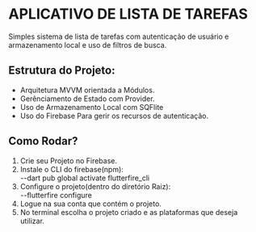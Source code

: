 # APLICATIVO DE LISTA DE TAREFAS 
Simples sistema de lista de tarefas com autenticação de usuário e armazenamento local e uso de filtros de busca.

## Estrutura do Projeto:
- Arquitetura MVVM orientada a Módulos.
- Gerênciamento de Estado com Provider.
- Uso de Armazenamento Local com SQFlite
- Uso do Firebase Para gerir os recursos de autenticação.

## Como Rodar?
1. Crie seu Projeto no Firebase.
2. Instale o CLI do firebase(npm): </br>
 --dart pub global activate flutterfire_cli
3. Configure o projeto(dentro do diretório Raiz): </br>
 --flutterfire configure
4. Logue na sua conta que contém o projeto.
5. No terminal escolha o projeto criado e as plataformas que deseja utilizar.
